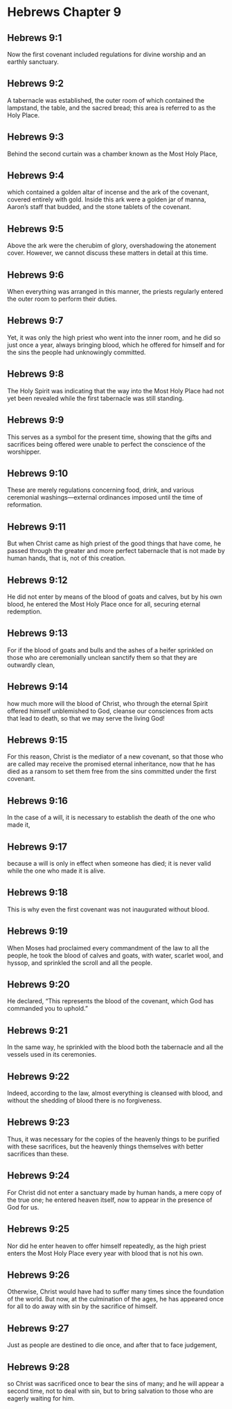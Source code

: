 # Hebrews Chapter 9

## Hebrews 9:1
Now the first covenant included regulations for divine worship and an earthly sanctuary.

## Hebrews 9:2
A tabernacle was established, the outer room of which contained the lampstand, the table, and the sacred bread; this area is referred to as the Holy Place.

## Hebrews 9:3
Behind the second curtain was a chamber known as the Most Holy Place,

## Hebrews 9:4
which contained a golden altar of incense and the ark of the covenant, covered entirely with gold. Inside this ark were a golden jar of manna, Aaron’s staff that budded, and the stone tablets of the covenant.

## Hebrews 9:5
Above the ark were the cherubim of glory, overshadowing the atonement cover. However, we cannot discuss these matters in detail at this time.

## Hebrews 9:6
When everything was arranged in this manner, the priests regularly entered the outer room to perform their duties.

## Hebrews 9:7
Yet, it was only the high priest who went into the inner room, and he did so just once a year, always bringing blood, which he offered for himself and for the sins the people had unknowingly committed.

## Hebrews 9:8
The Holy Spirit was indicating that the way into the Most Holy Place had not yet been revealed while the first tabernacle was still standing.

## Hebrews 9:9
This serves as a symbol for the present time, showing that the gifts and sacrifices being offered were unable to perfect the conscience of the worshipper.

## Hebrews 9:10
These are merely regulations concerning food, drink, and various ceremonial washings—external ordinances imposed until the time of reformation.

## Hebrews 9:11
But when Christ came as high priest of the good things that have come, he passed through the greater and more perfect tabernacle that is not made by human hands, that is, not of this creation.

## Hebrews 9:12
He did not enter by means of the blood of goats and calves, but by his own blood, he entered the Most Holy Place once for all, securing eternal redemption.

## Hebrews 9:13
For if the blood of goats and bulls and the ashes of a heifer sprinkled on those who are ceremonially unclean sanctify them so that they are outwardly clean,

## Hebrews 9:14
how much more will the blood of Christ, who through the eternal Spirit offered himself unblemished to God, cleanse our consciences from acts that lead to death, so that we may serve the living God!

## Hebrews 9:15
For this reason, Christ is the mediator of a new covenant, so that those who are called may receive the promised eternal inheritance, now that he has died as a ransom to set them free from the sins committed under the first covenant.

## Hebrews 9:16
In the case of a will, it is necessary to establish the death of the one who made it,

## Hebrews 9:17
because a will is only in effect when someone has died; it is never valid while the one who made it is alive.

## Hebrews 9:18
This is why even the first covenant was not inaugurated without blood.

## Hebrews 9:19
When Moses had proclaimed every commandment of the law to all the people, he took the blood of calves and goats, with water, scarlet wool, and hyssop, and sprinkled the scroll and all the people.

## Hebrews 9:20
He declared, “This represents the blood of the covenant, which God has commanded you to uphold.”

## Hebrews 9:21
In the same way, he sprinkled with the blood both the tabernacle and all the vessels used in its ceremonies.

## Hebrews 9:22
Indeed, according to the law, almost everything is cleansed with blood, and without the shedding of blood there is no forgiveness.

## Hebrews 9:23
Thus, it was necessary for the copies of the heavenly things to be purified with these sacrifices, but the heavenly things themselves with better sacrifices than these.

## Hebrews 9:24
For Christ did not enter a sanctuary made by human hands, a mere copy of the true one; he entered heaven itself, now to appear in the presence of God for us.

## Hebrews 9:25
Nor did he enter heaven to offer himself repeatedly, as the high priest enters the Most Holy Place every year with blood that is not his own.

## Hebrews 9:26
Otherwise, Christ would have had to suffer many times since the foundation of the world. But now, at the culmination of the ages, he has appeared once for all to do away with sin by the sacrifice of himself.

## Hebrews 9:27
Just as people are destined to die once, and after that to face judgement,

## Hebrews 9:28
so Christ was sacrificed once to bear the sins of many; and he will appear a second time, not to deal with sin, but to bring salvation to those who are eagerly waiting for him.
